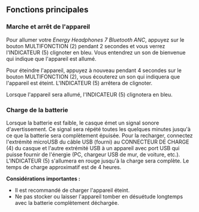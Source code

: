 ## Fonctions principales

### Marche et arrêt de l'appareil

Pour allumer votre *Energy Headphones 7 Bluetooth ANC*, appuyez sur le bouton MULTIFONCTION (2) pendant 2 secondes et vous verrez l'INDICATEUR (5) clignoter en bleu. Vous entendrez un son de bienvenue qui indique que l'appareil est allumé.

Pour éteindre l'appareil, appuyez à nouveau pendant 4 secondes sur le bouton MULTIFONCTION (2), vous écouterez un son qui indiquera que l'appareil est éteint. L'INDICATEUR (5) arrêtera de clignoter.

Lorsque l'appareil sera allumé, l'INDICATEUR (5) clignotera en bleu.

### Charge de la batterie

Lorsque la batterie est faible, le casque émet un signal sonore d'avertissement. Ce signal sera répété toutes les quelques minutes jusqu'à ce que la batterie sera complètement épuisée. Pour la recharger, connectez l'extrémité microUSB du câble USB (fourni) au CONNECTEUR DE CHARGE (4) du casque et l'autre extrémité USB à un appareil avec port USB qui puisse fournir de l'énergie (PC, chargeur USB de mur, de voiture, etc.). L'INDICATEUR (5) s'allumera en rouge jusqu'à  la charge sera complète. Le temps de charge approximatif est de 4 heures.


**Considérations importantes :** 

- Il est recommandé de charger l'appareil éteint. 
- Ne pas stocker ou laisser l'appareil tomber en désuétude longtemps avec la batterie complètement déchargée.
